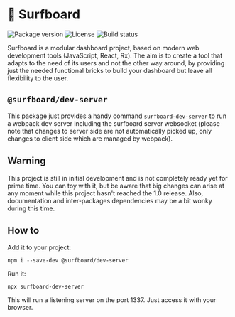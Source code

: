 # 🌊 Surfboard

![Package version](https://img.shields.io/npm/v/@surfboard/dev-server.svg?style=flat&logo=npm)
![License](https://img.shields.io/github/license/adaedra/surfboard-dev-server.svg)
![Build status](https://img.shields.io/circleci/project/github/adaedra/surfboard-dev-server/master.svg?style=flat&logo=circleci)

Surfboard is a modular dashboard project, based on modern web development tools (JavaScript, React,
Rx).
The aim is to create a tool that adapts to the need of its users and not the other way around, by
providing just the needed functional bricks to build your dashboard but leave all flexibility to
the user.

## `@surfboard/dev-server`

This package just provides a handy command `surfboard-dev-server` to run a webpack dev server
including the surfboard server websocket (please note that changes to server side are not
automatically picked up, only changes to client side which are managed by webpack).

## Warning

This project is still in initial development and is not completely ready yet for prime time. You
can toy with it, but be aware that big changes can arise at any moment while this project hasn't
reached the 1.0 release. Also, documentation and inter-packages dependencies may be a bit wonky
during this time.

## How to

Add it to your project:

```
npm i --save-dev @surfboard/dev-server
```

Run it:

```
npx surfboard-dev-server
```

This will run a listening server on the port 1337. Just access it with your browser.
